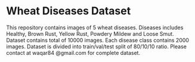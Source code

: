 # Wheat Diseases Dataset
This repository contains images of 5 wheat diseases. Diseases includes Healthy, Brown Rust, Yellow Rust, Powdery Mildew and Loose Smut. Dataset contains total of 10000 images. Each disease class contains 2000 images. Dataset is divided into train/val/test split of 80/10/10 ratio. Please contact at waqar84 @gmail.com for complete dataset.




